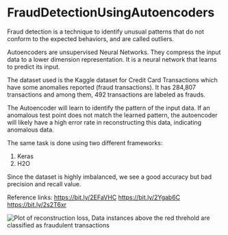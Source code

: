 # FraudDetectionUsingAutoencoders
Fraud detection is a technique to identify unusual patterns that do not conform to the expected behaviors, and are called outliers.

Autoencoders are unsupervised Neural Networks. They compress the input data to a lower dimension representation. It is a neural network that learns to predict its input. 

The dataset used is the Kaggle dataset for Credit Card Transactions which have some anomalies reported (fraud transactions). It has 284,807 transactions and among them, 492 transactions are labeled as frauds.

The Autoencoder will learn to identify the pattern of the input data. If an anomalous test point does not match the learned pattern, the autoencoder will likely have a high error rate in reconstructing this data, indicating anomalous data.

The same task is done using two different frameworks:
1. Keras 
2. H2O

Since the dataset is highly imbalanced, we see a good accuracy but bad precision and recall value. 

Reference links:
https://bit.ly/2EFaVHC
https://bit.ly/2Ygab6C
https://bit.ly/2s2T6xr

![Plot of reconstruction loss, Data instances above the red threhold are classified as fraudulent transactions](https://miro.medium.com/max/846/1*Qx9SYp04dkhf4YOHNfg2iA.png)
